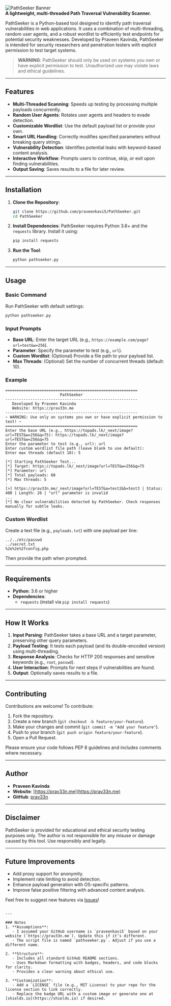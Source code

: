 ![PathSeeker Banner](https://img.shields.io/badge/PathSeeker-blue?style=for-the-badge)  
**A lightweight, multi-threaded Path Traversal Vulnerability Scanner.**

PathSeeker is a Python-based tool designed to identify path traversal vulnerabilities in web applications. It uses a combination of multi-threading, random user agents, and a robust wordlist to efficiently test endpoints for potential security weaknesses. Developed by Praveen Kavinda, PathSeeker is intended for security researchers and penetration testers with explicit permission to test target systems.

> **WARNING**: PathSeeker should only be used on systems you own or have explicit permission to test. Unauthorized use may violate laws and ethical guidelines.

---

## Features

- **Multi-Threaded Scanning**: Speeds up testing by processing multiple payloads concurrently.
- **Random User Agents**: Rotates user agents and headers to evade detection.
- **Customizable Wordlist**: Use the default payload list or provide your own.
- **Smart URL Handling**: Correctly modifies specified parameters without breaking query strings.
- **Vulnerability Detection**: Identifies potential leaks with keyword-based content analysis.
- **Interactive Workflow**: Prompts users to continue, skip, or exit upon finding vulnerabilities.
- **Output Saving**: Saves results to a file for later review.

---

## Installation

1. **Clone the Repository**:
   ```bash
   git clone https://github.com/praveenkavi5/PathSeeker.git
   cd PathSeeker
   ```

2. **Install Dependencies**:
   PathSeeker requires Python 3.6+ and the `requests` library. Install it using:
   ```bash
   pip install requests
   ```

3. **Run the Tool**:
   ```bash
   python pathseeker.py
   ```

---

## Usage

### Basic Command
Run PathSeeker with default settings:
```bash
python pathseeker.py
```

### Input Prompts
- **Base URL**: Enter the target URL (e.g., `https://example.com/page?url=test&w=256`).
- **Parameter**: Specify the parameter to test (e.g., `url`).
- **Custom Wordlist**: (Optional) Provide a file path to your payload list.
- **Max Threads**: (Optional) Set the number of concurrent threads (default: 10).

### Example
```plaintext
==========================================================
                        PathSeeker                    
----------------------------------------------------------
   Developed by Praveen Kavinda
   Website: https://prav33n.me
----------------------------------------------------------
~ WARNING: Use only on systems you own or have explicit permission to test! ~
==========================================================
Enter the base URL (e.g., https://topads.lk/_next/image?url=TEST&w=256&q=75): https://topads.lk/_next/image?url=TEST&w=256&q=75
Enter the parameter to test (e.g., url): url
Enter custom wordlist file path (leave blank to use default): 
Enter max threads (default 10): 5

[*] Starting PathSeeker Test...
[*] Target: https://topads.lk/_next/image?url=TEST&w=256&q=75
[*] Parameter: url
[*] Total payloads: 60
[*] Max threads: 5
-
[>] https://prav33n.me/_next/image?url=TEST&a=test2&b=test3 | Status: 400 | Length: 26 | "url" parameter is invalid
...
[*] No clear vulnerabilities detected by PathSeeker. Check responses manually for subtle leaks.
```

### Custom Wordlist
Create a text file (e.g., `payloads.txt`) with one payload per line:
```
../../etc/passwd
../secret.txt
%2e%2e%2fconfig.php
```
Then provide the path when prompted.

---

## Requirements

- **Python**: 3.6 or higher
- **Dependencies**:
  - `requests` (install via `pip install requests`)

---

## How It Works

1. **Input Parsing**: PathSeeker takes a base URL and a target parameter, preserving other query parameters.
2. **Payload Testing**: It tests each payload (and its double-encoded version) using multi-threading.
3. **Response Analysis**: Checks for HTTP 200 responses and sensitive keywords (e.g., `root`, `passwd`).
4. **User Interaction**: Prompts for next steps if vulnerabilities are found.
5. **Output**: Optionally saves results to a file.

---

## Contributing

Contributions are welcome! To contribute:

1. Fork the repository.
2. Create a new branch (`git checkout -b feature/your-feature`).
3. Make your changes and commit (`git commit -m "Add your feature"`).
4. Push to your branch (`git push origin feature/your-feature`).
5. Open a Pull Request.

Please ensure your code follows PEP 8 guidelines and includes comments where necessary.


---

## Author

- **Praveen Kavinda**
- **Website**: [https://prav33n.me](https://prav33n.me)
- **GitHub**: [prav33n](https://github.com/praveenkavi5)

---

## Disclaimer

PathSeeker is provided for educational and ethical security testing purposes only. The author is not responsible for any misuse or damage caused by this tool. Use responsibly and legally.

---

## Future Improvements

- Add proxy support for anonymity.
- Implement rate limiting to avoid detection.
- Enhance payload generation with OS-specific patterns.
- Improve false positive filtering with advanced content analysis.

Feel free to suggest new features via [Issues](https://github.com/praveenkavi5/PathSeeker/issues)!
```

---

### Notes
1. **Assumptions**:
   - I assumed your GitHub username is `praveenkavi5` based on your website (`https://prav33n.me`). Update this if it’s different.
   - The script file is named `pathseeker.py`. Adjust if you use a different name.

2. **Structure**:
   - Includes all standard GitHub README sections.
   - Uses Markdown formatting with badges, headers, and code blocks for clarity.
   - Provides a clear warning about ethical use.

3. **Customization**:
   - Add a `LICENSE` file (e.g., MIT License) to your repo for the license section to link correctly.
   - Replace the badge URL with a custom image or generate one at [shields.io](https://shields.io) if desired.
